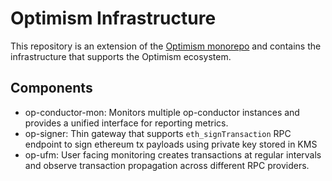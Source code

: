 # Optimism Infrastructure

This repository is an extension of the [Optimism monorepo](https://github.com/ethereum-optimism/optimism) and contains the infrastructure that supports the Optimism ecosystem.

## Components
- op-conductor-mon: Monitors multiple op-conductor instances and provides a unified interface for reporting metrics.
- op-signer: Thin gateway that supports `eth_signTransaction` RPC endpoint to sign ethereum tx payloads using private key stored in KMS
- op-ufm: User facing monitoring creates transactions at regular intervals and observe transaction propagation across different RPC providers.

